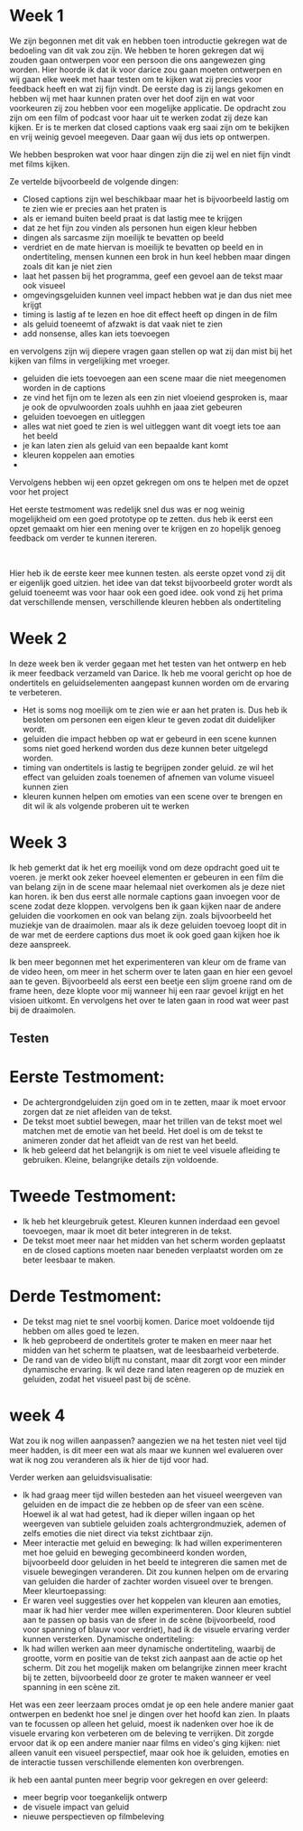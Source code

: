 

# Week 1 


We zijn begonnen met dit vak en hebben toen introductie gekregen wat de bedoeling van dit vak zou zijn. We hebben te horen gekregen dat wij zouden gaan ontwerpen voor een persoon die ons aangewezen ging worden. Hier hoorde ik dat ik voor darice zou gaan moeten ontwerpen en wij gaan elke week met haar testen om te kijken wat zij precies voor feedback heeft en wat zij fijn vindt. 
De eerste dag is zij langs gekomen en hebben wij met haar kunnen praten over het doof zijn en wat voor voorkeuren zij zou hebben voor een mogelijke applicatie. De opdracht zou zijn om een film of podcast voor haar uit te werken zodat zij deze kan kijken. Er is te merken dat closed captions vaak erg saai zijn om te bekijken en vrij weinig gevoel meegeven. Daar gaan wij dus iets op ontwerpen.

We hebben besproken wat voor haar dingen zijn die zij wel en niet fijn vindt met films kijken.

Ze vertelde bijvoorbeeld de volgende dingen:
- Closed captions zijn wel beschikbaar maar het is bijvoorbeeld lastig om te zien wie er precies aan het praten is
- als er iemand buiten beeld praat is dat lastig mee te krijgen
- dat ze het fijn zou vinden als personen hun eigen kleur hebben
- dingen als sarcasme zijn moeilijk te bevatten op beeld
- verdriet en de mate hiervan is moeilijk te bevatten op beeld en in ondertiteling, mensen kunnen een brok in hun keel hebben maar dingen zoals dit kan je niet zien
- laat het passen bij het programma, geef een gevoel aan de tekst maar ook visueel 
- omgevingsgeluiden kunnen veel impact hebben wat je dan dus niet mee krijgt
- timing is lastig af te lezen en hoe dit effect heeft op dingen in de film
- als geluid toeneemt of afzwakt is dat vaak niet te zien
- add nonsense, alles kan iets toevoegen 

en vervolgens zijn wij diepere vragen gaan stellen op wat zij dan mist bij het kijken van films in vergelijking met vroeger. 
- geluiden die iets toevoegen aan een scene maar die niet meegenomen worden in de captions 
- ze vind het fijn om te lezen als een zin niet vloeiend gesproken is, maar je ook de opvulwoorden zoals uuhhh en jaaa ziet gebeuren 
- geluiden toevoegen en uitleggen 
- alles wat niet goed te zien is wel uitleggen want dit voegt iets toe aan het beeld
- je kan laten zien als geluid van een bepaalde kant komt
- kleuren koppelen aan emoties
-

Vervolgens hebben wij een opzet gekregen om ons te helpen met de opzet voor het project 

Het eerste testmoment was redelijk snel dus was er nog weinig mogelijkheid om een goed prototype op te zetten. dus heb ik eerst een opzet gemaakt om hier een mening over te krijgen en zo hopelijk genoeg feedback om verder te kunnen itereren. 

<img src="/Scherm­afbeelding 2025-04-24 om 18.51.57.png" alt="">
<img src="/Scherm­afbeelding 2025-04-24 om 18.52.11.png" alt="">
<img src="/Scherm­afbeelding 2025-04-24 om 18.52.17.png" alt="">

Hier heb ik de eerste keer mee kunnen testen. als eerste opzet vond zij dit er eigenlijk goed uitzien. het idee van dat tekst bijvoorbeeld groter wordt als geluid toeneemt was voor haar ook een goed idee. ook vond zij het prima dat verschillende mensen, verschillende kleuren hebben als ondertiteling 

# Week 2 

In deze week ben ik verder gegaan met het testen van het ontwerp en heb ik meer feedback verzameld van Darice. Ik heb me vooral gericht op hoe de ondertitels en geluidselementen aangepast kunnen worden om de ervaring te verbeteren. 


- Het is soms nog moeilijk om te zien wie er aan het praten is. Dus heb ik besloten om personen een eigen kleur te geven zodat dit duidelijker wordt. 
- geluiden die impact hebben op wat er gebeurd in een scene kunnen soms niet goed herkend worden dus deze kunnen beter uitgelegd worden. 
- timing van ondertitels is lastig te begrijpen zonder geluid. ze wil het effect van geluiden zoals toenemen of afnemen van volume visueel kunnen zien
- kleuren kunnen helpen om emoties van een scene over te brengen en dit wil ik als volgende proberen uit te werken

# Week 3

Ik heb gemerkt dat ik het erg moeilijk vond om deze opdracht goed uit te voeren. je merkt ook zeker hoeveel elementen er gebeuren in een film die van belang zijn in de scene maar helemaal niet overkomen als je deze niet kan horen. ik ben dus eerst alle normale captions gaan invoegen voor de scene zodat deze kloppen. vervolgens ben ik gaan kijken naar de andere geluiden die voorkomen en ook van belang zijn. zoals bijvoorbeeld het muziekje van de draaimolen. maar als ik deze geluiden toevoeg loopt dit in de war met de eerdere captions dus moet ik ook goed gaan kijken hoe ik deze aanspreek. 

Ik ben meer begonnen met het experimenteren van kleur om de frame van de video heen, om meer in het scherm over te laten gaan en hier een gevoel aan te geven. Bijvoorbeeld als eerst een beetje een slijm groene rand om de frame heen, deze klopte voor mij wanneer hij een raar gevoel krijgt en het visioen uitkomt. En vervolgens het over te laten gaan in rood wat weer past bij de draaimolen. 


## Testen 

# Eerste Testmoment:
- De achtergrondgeluiden zijn goed om in te zetten, maar ik moet ervoor zorgen dat ze niet afleiden van de tekst.
- De tekst moet subtiel bewegen, maar het trillen van de tekst moet wel matchen met de emotie van het beeld. Het doel is om de tekst te animeren zonder dat het afleidt van de rest van het beeld.
- Ik heb geleerd dat het belangrijk is om niet te veel visuele afleiding te gebruiken. Kleine, belangrijke details zijn voldoende.

# Tweede Testmoment:
- Ik heb het kleurgebruik getest. Kleuren kunnen inderdaad een gevoel toevoegen, maar ik moet dit beter integreren in de tekst.
- De tekst moet meer naar het midden van het scherm worden geplaatst en de closed captions moeten naar beneden verplaatst worden om ze beter leesbaar te maken.

# Derde Testmoment:
- De tekst mag niet te snel voorbij komen. Darice moet voldoende tijd hebben om alles goed te lezen.
- Ik heb geprobeerd de ondertitels groter te maken en meer naar het midden van het scherm te plaatsen, wat de leesbaarheid verbeterde.
- De rand van de video blijft nu constant, maar dit zorgt voor een minder dynamische ervaring. Ik wil deze rand laten reageren op de muziek en geluiden, zodat het visueel past bij de scène.

# week 4 

Wat zou ik nog willen aanpassen?
aangezien we na het testen niet veel tijd meer hadden, is dit meer een wat als maar we kunnen wel evalueren over wat ik nog zou veranderen als ik hier de tijd voor had. 



Verder werken aan geluidsvisualisatie:
- Ik had graag meer tijd willen besteden aan het visueel weergeven van geluiden en de impact die ze hebben op de sfeer van een scène. Hoewel ik al wat had getest, had ik dieper willen ingaan op het weergeven van subtiele geluiden zoals achtergrondmuziek, ademen of zelfs emoties die niet direct via tekst zichtbaar zijn.
- Meer interactie met geluid en beweging:
Ik had willen experimenteren met hoe geluid en beweging gecombineerd konden worden, bijvoorbeeld door geluiden in het beeld te integreren die samen met de visuele bewegingen veranderen. Dit zou kunnen helpen om de ervaring van geluiden die harder of zachter worden visueel over te brengen.
Meer kleurtoepassing:
- Er waren veel suggesties over het koppelen van kleuren aan emoties, maar ik had hier verder mee willen experimenteren. Door kleuren subtiel aan te passen op basis van de sfeer in de scène (bijvoorbeeld, rood voor spanning of blauw voor verdriet), had ik de visuele ervaring verder kunnen versterken.
Dynamische ondertiteling:
- Ik had willen werken aan meer dynamische ondertiteling, waarbij de grootte, vorm en positie van de tekst zich aanpast aan de actie op het scherm. Dit zou het mogelijk maken om belangrijke zinnen meer kracht bij te zetten, bijvoorbeeld door ze groter te maken wanneer er veel spanning in een scène zit.




Het was een zeer leerzaam proces omdat je op een hele andere manier gaat ontwerpen en bedenkt hoe snel je dingen over het hoofd kan zien. In plaats van te focussen op alleen het geluid, moest ik nadenken over hoe ik de visuele ervaring kon verbeteren om de beleving te verrijken. Dit zorgde ervoor dat ik op een andere manier naar films en video's ging kijken: niet alleen vanuit een visueel perspectief, maar ook hoe ik geluiden, emoties en de interactie tussen verschillende elementen kon overbrengen.

ik heb een aantal punten meer begrip voor gekregen en over geleerd:
- meer begrip voor toegankelijk ontwerp
- de visuele impact van geluid 
- nieuwe perspectieven op filmbeleving 
